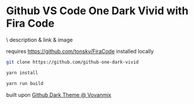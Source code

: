 # Github VS Code One Dark Vivid with Fira Code

\\ description & link & image

requires https://github.com/tonsky/FiraCode installed locally

```sh
git clone https://github.com/github-one-dark-vivid

yarn install

yarn run build
```

built upon [Github Dark Theme @ Vovanmix](https://github.com/vovanmix/github-dark-theme)
